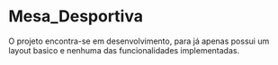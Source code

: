 # Mesa_Desportiva

O projeto encontra-se em desenvolvimento, para já apenas possui um layout basico e nenhuma das funcionalidades implementadas.
